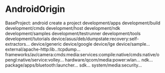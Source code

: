 # AndroidOrigin
BaseProject: android create a project
development/apps
development/build
development/cmds
development/host
development/ndk
development/samples
development/testrunner
development/tools
development/tutorials
device/asus/deb/dumpstate:recovery:self-extractors...
device/generic
device/google
device/lge
device/sample...
external/apache-http:lib..:tcpdump...
frameworks/av/camera:cmds:media:services:compile:native/cmds:native/opengl:native/service:volley...
hardware/qcom/media:power:wlan...
ndk...
package/apps/bluetooth:launcher...
sdk...
system/media:security...
